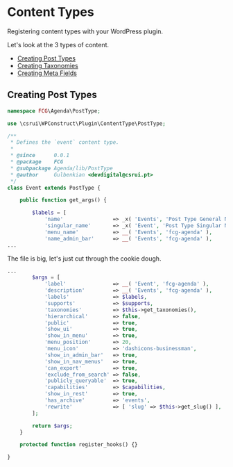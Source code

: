 # Content Types

Registering content types with your WordPress plugin.

Let's look at the 3 types of content.

* [Creating Post Types](part4/README.md#creating-post-types)
* [Creating Taxonomies](part4/README.md#creating-taxonomies)
* [Creating Meta Fields](part4/README.md#creating-meta-fields)

## Creating Post Types

```php
namespace FCG\Agenda\PostType;

use \csrui\WPConstruct\Plugin\ContentType\PostType;

/**
 * Defines the `event` content type.
 *
 * @since      0.0.1
 * @package    FCG
 * @subpackage Agenda/lib/PostType
 * @author     Gulbenkian <devdigital@csrui.pt>
 */
class Event extends PostType {

    public function get_args() {

        $labels = [
            'name'                => _x( 'Events', 'Post Type General Name', 'fcg-agenda' ),
            'singular_name'       => _x( 'Event', 'Post Type Singular Name', 'fcg-agenda' ),
            'menu_name'           => __( 'Events', 'fcg-agenda' ),
            'name_admin_bar'      => __( 'Events', 'fcg-agenda' ),
...
```

The file is big, let's just cut through the cookie dough.

```php
...
        $args = [
            'label'               => __( 'Event', 'fcg-agenda' ),
            'description'         => __( 'Events', 'fcg-agenda' ),
            'labels'              => $labels,
            'supports'            => $supports,
            'taxonomies'          => $this->get_taxonomies(),
            'hierarchical'        => false,
            'public'              => true,
            'show_ui'             => true,
            'show_in_menu'        => true,
            'menu_position'       => 20,
            'menu_icon'           => 'dashicons-businessman',
            'show_in_admin_bar'   => true,
            'show_in_nav_menus'   => true,
            'can_export'          => true,
            'exclude_from_search' => false,
            'publicly_queryable'  => true,
            'capabilities'        => $capabilities,
            'show_in_rest'        => true,
            'has_archive'         => 'events',
            'rewrite'             => [ 'slug' => $this->get_slug() ],
        ];

        return $args;
    }

    protected function register_hooks() {}

}
```
